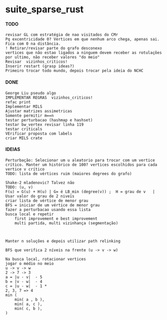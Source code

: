 # suite_sparse_rust


#### TODO
    revisar GL com estratégia de nao visitados do CMr
    Pq excentricidade 0? Vertices em que nenhum arco chega, apenas sai. Fica com 0 na distância. 
    ! Retirar/revisar parte do grafo desconexo 
    vertices que não estao ligados a ninguem devem receber as rotulações por ultimo, não receber valores "do meio"
    Revisar  vizinhos_criticos!
    Inserir restart (grasp ideas?)
    Primeiro trocar todo mundo, depois trocar pela ideia do NCHC

#### DONE
    George Liu pseudo algo
    IMPLEMENTAR REGRAS  vizinhos_criticos!
    refac print
    Implementar MILS
    Ajustar matrizes assimetricas
    Somente permitir m==n
    testar perturbacao (hashmap e hashset)
    testar bw_vertex revisar linha 119
    testar criticals
    VErificar proposta com labels
    criar MILS crate

#### IDEIAS
    Perturbação: Selecionar um u aleatorio para trocar com um vertice crítico. Manter um histórico de 100? vertices escolhidos para cada vertice v crítico
    TODO: lista de vértices ruim (maiores degrees do grafo)

    Shake-2 mladenovic? Talvez não
    TODO: (u, v)
    F(u) = G(u) + H(u) | G= é LB_min (degree(v)) ;  H = grau de v   |  Usar valor do grau de 2 niveis
    criar lista de vértice de menor grau 
    BFS = iniciar de um vértice de menor grau
    fazer a perturbacao usando essa lista
    busca local e repetir
        first improvement e best improvement
        multi partida, multi vizinhança (segmentação)
        


    Manter n soluções e depois utilizar path relinking

    BFS que verifica 2 níveis na frente (u -> v -> w)

    Na busca local, rotacionar vertices
    jogar o médio no meio
    u -> v -> w
    2 -> 7 -> 3
    a = |u - v|  - 5
    b = |v - w|  - 4
    c = |u - w|  - 1 *
    2, 3, 7 => 4
    min (
        min( a , b ),
        min( a, c ),
        min( c, b ),
    )